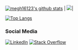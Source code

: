[![megh16123's github stats](https://github-readme-stats.vercel.app/api?username=megh16123&show_icons=true&theme=radical)](https://github.com/megh16123/) | <img src="https://github-readme-streak-stats.herokuapp.com/?user=megh16123&count_private=true&include_all_commits=true&&theme=algolia"/>|


[![Top Langs](https://github-readme-stats.vercel.app/api/top-langs/?username=megh16123&layout=demo&theme=radical)](https://github.com/anuraghazra/github-readme-stats)

### Social Media
[![LinkedIn](https://img.shields.io/badge/linkedin-%230077B5.svg?style=for-the-badge&logo=linkedin&logoColor=white)](https://www.linkedin.com/in/meghansh-tyagi/) [![Stack Overflow](https://img.shields.io/badge/-Stackoverflow-FE7A16?style=for-the-badge&logo=stack-overflow&logoColor=white)](https://stackoverflow.com/users/12089526/snoopycoder)
